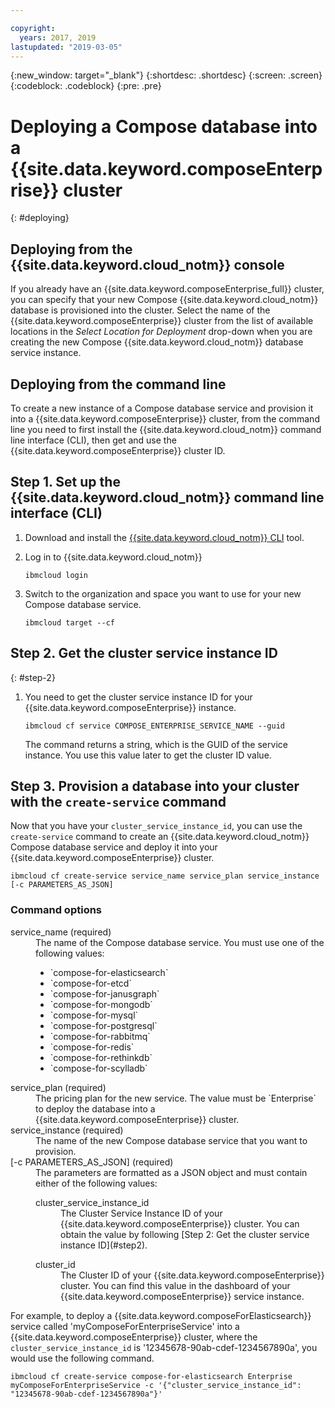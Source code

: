 ```yaml
---

copyright:
  years: 2017, 2019
lastupdated: "2019-03-05"
---
```


{:new_window: target="_blank"}
{:shortdesc: .shortdesc}
{:screen: .screen}
{:codeblock: .codeblock}
{:pre: .pre}

# Deploying a Compose database into a {{site.data.keyword.composeEnterprise}} cluster
{: #deploying}

## Deploying from the {{site.data.keyword.cloud_notm}} console

If you already have an {{site.data.keyword.composeEnterprise_full}} cluster, you can specify that your new Compose {{site.data.keyword.cloud_notm}} database is provisioned into the cluster. Select the name of the {{site.data.keyword.composeEnterprise}} cluster from the list of available locations in the *Select Location for Deployment* drop-down when you are creating the new Compose {{site.data.keyword.cloud_notm}} database service instance.

## Deploying from the command line

To create a new instance of a Compose database service and provision it into a {{site.data.keyword.composeEnterprise}} cluster, from the command line you need to first install the {{site.data.keyword.cloud_notm}} command line interface (CLI), then get and use the {{site.data.keyword.composeEnterprise}} cluster ID.

## Step 1. Set up the {{site.data.keyword.cloud_notm}} command line interface (CLI) 

1. Download and install the [{{site.data.keyword.cloud_notm}} CLI](/docs/cli/reference/ibmcloud?topic=cloud-cli-install-ibmcloud-cli) tool.

2. Log in to {{site.data.keyword.cloud_notm}}

    ```
    ibmcloud login
    ```

3. Switch to the organization and space you want to use for your new Compose database service.

    ```
    ibmcloud target --cf
    ```

## Step 2. Get the cluster service instance ID
{: #step-2}

1. You need to get the cluster service instance ID for your {{site.data.keyword.composeEnterprise}} instance.

    ```
    ibmcloud cf service COMPOSE_ENTERPRISE_SERVICE_NAME --guid
    ```

    The command returns a string, which is the GUID of the service instance. You use this value later to get the cluster ID value.

## Step 3. Provision a database into your cluster with the `create-service` command

Now that you have your `cluster_service_instance_id`, you can use the `create-service` command to create an {{site.data.keyword.cloud_notm}} Compose database service and deploy it into your {{site.data.keyword.composeEnterprise}} cluster.


```
ibmcloud cf create-service service_name service_plan service_instance [-c PARAMETERS_AS_JSON]
```

### Command options

<dl>
<dt>service_name (required)</dt>
<dd>
The name of the Compose database service. You must use one of the following values: 
    <ul>
        <li>`compose-for-elasticsearch`</li>
        <li>`compose-for-etcd`</li>
        <li>`compose-for-janusgraph`</li>
        <li>`compose-for-mongodb`</li>
        <li>`compose-for-mysql`</li>
        <li>`compose-for-postgresql`</li>
        <li>`compose-for-rabbitmq`</li>
        <li>`compose-for-redis`</li>
        <li>`compose-for-rethinkdb`</li>
        <li>`compose-for-scylladb`</li>
    </ul>
</dd>
<dt>service_plan (required)</dt>
<dd>
The pricing plan for the new service. The value must be `Enterprise` to deploy the database into a {{site.data.keyword.composeEnterprise}} cluster.
</dd>
<dt>service_instance (required)</dt>
<dd>
The name of the new Compose database service that you want to provision.
</dd>
<dt>[-c PARAMETERS_AS_JSON] (required)</dt>
<dd>
The parameters are formatted as a JSON object and must contain either of the following values:
    <dl>
    <dt>cluster_service_instance_id</dt>
    <dd>The Cluster Service Instance ID of your {{site.data.keyword.composeEnterprise}} cluster. You can obtain the value by following [Step 2: Get the cluster service instance ID](#step2).
    </dd>
    </dl>
    <dl>
    <dt>cluster_id</dt>
    <dd>The Cluster ID of your {{site.data.keyword.composeEnterprise}} cluster. You can find this value in the dashboard of your {{site.data.keyword.composeEnterprise}} service instance.
    </dd>
    </dl>
</dd>
</dl>

For example, to deploy a {{site.data.keyword.composeForElasticsearch}} service called 'myComposeForEnterpriseService' into a {{site.data.keyword.composeEnterprise}} cluster, where the `cluster_service_instance_id` is '12345678-90ab-cdef-1234567890a', you would use the following command.

```
ibmcloud cf create-service compose-for-elasticsearch Enterprise myComposeForEnterpriseService -c '{"cluster_service_instance_id": "12345678-90ab-cdef-1234567890a"}'
```
